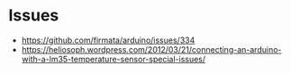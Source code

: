 # Issues
- https://github.com/firmata/arduino/issues/334
- https://heliosoph.wordpress.com/2012/03/21/connecting-an-arduino-with-a-lm35-temperature-sensor-special-issues/
